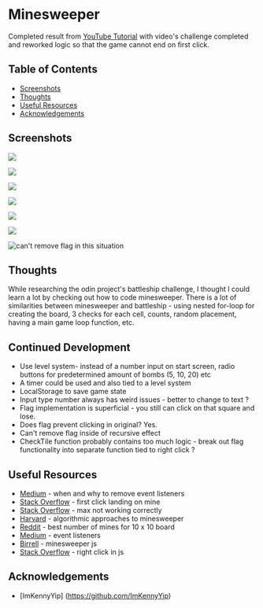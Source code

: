 # Minesweeper

Completed result from [YouTube Tutorial](https://youtu.be/AfhfAxKFP-s) with video's challenge completed and reworked logic so that the game cannot end on first click. 

## Table of Contents

- [Screenshots](#screenshots)
- [Thoughts](#thoughts)
- [Useful Resources](#useful-resources)
- [Acknowledgements](#acknowledgements)

## Screenshots

![](minesweeper-start-screen.png)

![](minesweeper-first-click.png)

![](minesweeper-game-over.png)

![](minesweeper-recursion.png)

![](minesweeper-using-flags-1.png)

![](minesweeper-using-flags-2.png)

![](flag-edge-case.png "can't remove flag in this situation")

## Thoughts

While researching the odin project's battleship challenge, I thought I could learn a lot by checking out how to code minesweeper. 
There is a lot of similarities between minesweeper and battleship - using nested for-loop for creating the board, 3 checks for each cell, counts, random placement, having a main game loop function, etc.

## Continued Development

- Use level system- instead of a number input on start screen, radio buttons for predetermined amount of bombs (5, 10, 20) etc
- A timer could be used and also tied to a level system
- LocalStorage to save game state 
- Input type number always has weird issues - better to change to text ?
- Flag implementation is superficial - you still can click on that square and lose.  
- Does flag prevent clicking in original? Yes.  
- Can't remove flag inside of recursive effect
- CheckTile function probably contains too much logic - break out flag functionality into separate function tied to right click ?

## Useful Resources

- [Medium](https://evayde.medium.com/when-and-why-to-remove-event-listeners-in-javascript-cc7a19cb5072) - when and why to remove event listeners
- [Stack Overflow](https://stackoverflow.com/questions/56310170/how-to-solve-the-problem-of-stepping-on-mine-the-first-step-clicking-in-mineswee) - first click landing on mine
- [Stack Overflow](https://stackoverflow.com/questions/32936352/html-number-input-min-and-max-not-working-properly) - max not working correctly
- [Harvard](https://dash.harvard.edu/bitstream/handle/1/14398552/BECERRA-SENIORTHESIS-2015.pdf) - algorithmic approaches to minesweeper
- [Reddit](https://www.reddit.com/r/Minesweeper/comments/cw3oyp/what_is_the_best_number_of_mines_for_10x10_board/) - best number of mines for 10 x 10 board
- [Medium](https://medium.com/@bigcatplichta/javascript-use-bind-to-dynamically-add-and-remove-event-listeners-d6b443877a73) - event listeners
- [Birrell](http://birrell.org/andrew/minesweeper/) - minesweeper js
- [Stack Overflow](https://stackoverflow.com/questions/4235426/how-can-i-capture-the-right-click-event-in-javascript) - right click in js

## Acknowledgements

- [ImKennyYip] (https://github.com/ImKennyYip)